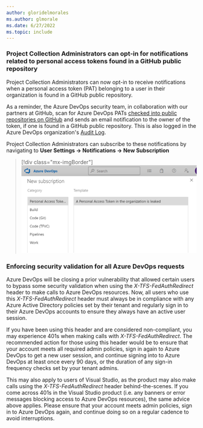 ```yaml
---
author: gloridelmorales
ms.author: glmorale
ms.date: 6/27/2022
ms.topic: include
---
```


### Project Collection Administrators can opt-in for notifications related to personal access tokens found in a GitHub public repository

Project Collection Administrators can now opt-in to receive notifications when a personal access token (PAT) belonging to a user in their organization is found in a GitHub public repository. 

As a reminder, the Azure DevOps security team, in collaboration with our partners at GitHub, scan for Azure DevOps PATs [checked into public repositories on GitHub](https://devblogs.microsoft.com/devops/mitigating-leaked-personal-access-tokens-pats-found-on-github-public-repositories/) and sends an email notification to the owner of the token, if one is found in a GitHub public repository. This is also logged in the Azure DevOps organization's [Audit Log](/azure/devops/organizations/audit/azure-devops-auditing?view=azure-devops&tabs=preview-page#review-audit-log).

Project Collection Administrators can subscribe to these notifications by navigating to 
**User Settings -> Notifications -> New Subscription**

  > [!div class="mx-imgBorder"]
  > ![New subscription](../../media/205-general-02.png)

### Enforcing security validation for all Azure DevOps requests

Azure DevOps will be closing a prior vulnerability that allowed certain users to bypass some security validation when using the *X-TFS-FedAuthRedirect* header to make calls to Azure DevOps resources. Now, all users who use this *X-TFS-FedAuthRedirect* header must always be in compliance with any Azure Active Directory policies set by their tenant and regularly sign in to their Azure DevOps accounts to ensure they always have an active user session.

If you have been using this header and are considered non-compliant, you may experience 401s when making calls with *X-TFS-FedAuthRedirect*. The recommended action for those using this header would be to ensure that your account meets all required admin policies, sign in again to Azure DevOps to get a new user session, and continue signing into to Azure DevOps at least once every 90 days, or the duration of any sign-in frequency checks set by your tenant admins.

This may also apply to users of Visual Studio, as the product may also make calls using the *X-TFS-FedAuthRedirect* header behind-the-scenes. If you come across 401s in the Visual Studio product (i.e. any banners or error messages blocking access to Azure DevOps resources), the same advice above applies. Please ensure that your account meets admin policies, sign in to Azure DevOps again, and continue doing so on a regular cadence to avoid interruptions.
